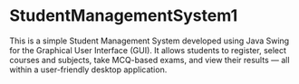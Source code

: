 # StudentManagementSystem1
This is a simple Student Management System developed using Java Swing for the Graphical User Interface (GUI). It allows students to register, select courses and subjects, take MCQ-based exams, and view their results — all within a user-friendly desktop application.
